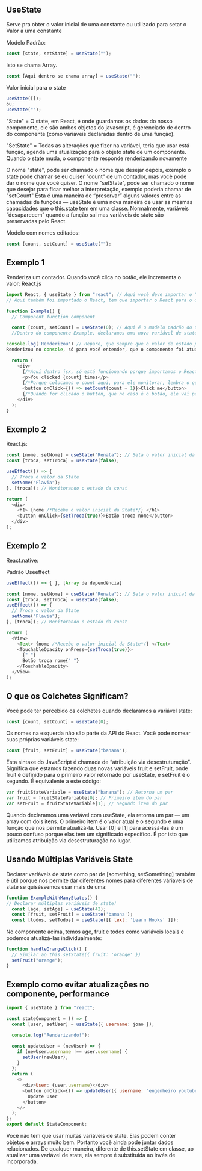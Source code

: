 ## UseState

Serve pra obter o valor inicial de uma constante ou utilizado para setar o Valor a uma constante

Modelo Padrão:

```js
const [state, setState] = useState("");
```

Isto se chama Array.

```js
const [Aqui dentro se chama array] = useState("");
```

Valor inicial para o state

```js
useState([]);
ou;
useState("");
```

"State" = O state, em React, é onde guardamos os dados do nosso componente, ele são ambos objetos do javascript, é gerenciado de dentro do componente (como variáveis declaradas dentro de uma função).

"SetState" = Todas as alterações que fizer na variável, teria que usar está função, agenda uma atualização para o objeto state de um componente. Quando o state muda, o componente responde renderizando novamente

O nome "state", pode ser chamado o nome que desejar depois, exemplo o state pode chamar se eu quiser "count" de um contador, mas você pode dar o nome que você quiser.
O nome "setState", pode ser chamado o nome que desejar para ficar melhor a interpretação, exemplo poderia chamar de "setCount"
Esta é uma maneira de “preservar” alguns valores entre as chamadas de funções — useState é uma nova maneira de usar as mesmas capacidades que o this.state tem em uma classe. Normalmente, variáveis “desaparecem” quando a função sai mas variáveis de state são preservadas pelo React.

Modelo com nomes editados:

```js
const [count, setCount] = useState("");
```

## Exemplo 1

Renderiza um contador. Quando você clica no botão, ele incrementa o valor:
React.js

```js
import React, { useState } from "react"; // Aqui você deve importar o "useState" para que ele possa funcionar.
// Aqui também foi importado o React, tem que importar o React para o que estiver dentro do componente, no return em div, possa funcionar, que no caso é o jsx, o babel processador do javascript fica responsavel em fazer, funcionar o jsx por baixo dos panos sem menos você notar.

function Example() {
  // Component function component

  const [count, setCount] = useState(0); // Aqui é o modelo padrão do useState só que agora editamos.
  //Dentro do componente Example, declaramos uma nova variável de state chamando o Hook useState. Ele retorna um par de valores, no qual damos nomes. Estamos chamando nossa variável count porque ela mantém o número de cliques no botão. Inicializamos como zero passando 0 como o único argumento do useState. O segundo item retornado é a própria função. Ela nos permite atualizar o count então nomeamos para setCount.

console.log('Renderizou') // Repare, que sempre que o valor de estado precisa ser atualizado, o que React vai fazer vai atualizar o componente, assim vai escrever o
Renderizou no console, só para você entender, que o componente foi atualizado, para teste.

  return (
    <div>
      {/*Aqui dentro jsx, só está funcionando porque importamos o React*/}
      <p>You clicked {count} times</p>
      {/*Porque colocamos o count aqui, para ele monitorar, lembra o que é count, ele é o state, que foi explicado, acima, resumindo ele vai mostrar o que foi guardado, dentro dele, apenas a ultima atualização*/}
      <button onClick={() => setCount(count + 1)}>Click me</button>
      {/*Quando for clicado o button, que no caso é o botão, ele vai pegar o setCount que no caso é o setState lembra, ele vai pegar a atualização que foi feita e vai enviar para o state, que é o count, depois está somando mais um, o que estiver no state, e somar mais um.*/}
    </div>
  );
}
```

## Exemplo 2

React.js:

```js
const [nome, setNome] = useState("Renata"); // Seta o valor inicial da state
const [troca, setTroca] = useState(false);

useEffect(() => {
  // Troca o valor da State
  setNome("Flavia");
}, [troca]); // Monitorando o estado da const

return (
  <div>
    <h1> {nome /*Recebe o valor inicial da State*/} </h1>
    <button onClick={setTroca(true)}>Botão troca nome</button>
  </div>
);
```

## Exemplo 2

React.native:

Padrão Useeffect

```js
useEffect(() => { }, [Array de dependência]
```

```js
const [nome, setNome] = useState("Renata"); // Seta o valor inicial da state
const [troca, setTroca] = useState(false);
useEffect(() => {
  // Troca o valor da State
  setNome("Flavia");
}, [troca]); // Monitorando o estado da const

return (
  <View>
    <Text> {nome /*Recebe o valor inicial da State*/} </Text>
    <TouchableOpacity onPress={setTroca(true)}>
      {" "}
      Botão troca nome{" "}
    </TouchableOpacity>
  </View>
);
```

## O que os Colchetes Significam?

Você pode ter percebido os colchetes quando declaramos a variável state:

```js
const [count, setCount] = useState(0);
```

Os nomes na esquerda não são parte da API do React. Você pode nomear suas próprias variáveis state:

```js
const [fruit, setFruit] = useState("banana");
```

Esta sintaxe do JavaScript é chamada de “atribuição via desestruturação”. Significa que estamos fazendo duas novas variáveis fruit e setFruit, onde fruit é definido para o primeiro valor retornado por useState, e setFruit é o segundo. É equivalente a este código:

```js
var fruitStateVariable = useState("banana"); // Retorna um par
var fruit = fruitStateVariable[0]; // Primeiro item do par
var setFruit = fruitStateVariable[1]; // Segundo item do par
```

Quando declaramos uma variável com useState, ela retorna um par — um array com dois itens. O primeiro item é o valor atual e o segundo é uma função que nos permite atualizá-la. Usar [0] e [1] para acessá-las é um pouco confuso porque elas tem um significado específico. É por isto que utilizamos atribuição via desestruturação no lugar.

## Usando Múltiplas Variáveis State

Declarar variáveis de state como par de [something, setSomething] também é útil porque nos permite dar diferentes nomes para diferentes váriaveis de state se quiséssemos usar mais de uma:

```js
function ExampleWithManyStates() {
// Declarar múltiplas variáveis de state!
  const [age, setAge] = useState(42);
  const [fruit, setFruit] = useState('banana');
  const [todos, setTodos] = useState([{ text: 'Learn Hooks' }]);
```

No componente acima, temos age, fruit e todos como variáveis locais e podemos atualizá-las individualmente:

```js
function handleOrangeClick() {
  // Similar ao this.setState({ fruit: 'orange' })
  setFruit("orange");
}
```

## Exemplo como evitar atualizações no componente, performance

```js
import { useState } from "react";

const stateComponent = () => {
  const [user, setUser] = useState({ username: joao });

  console.log("Renderizando!");

  const updateUser = (newUser) => {
    if (newUser.username !== user.username) {
      setUser(newUser);
    }
  };
  return (
    <>
      <div>User: {user.username}</div>
      <button onClick={() => updateUser({ username: "engenheiro youtuber" })}>
        Update User
      </button>
    </>
  );
};
export default StateComponent;
```

Você não tem que usar muitas variáveis de state. Elas podem conter objetos e arrays muito bem. Portanto você ainda pode juntar dados relacionados. De qualquer maneira, diferente de this.setState em classe, ao atualizar uma variável de state, ela sempre é substituida ao invés de incorporada.
